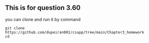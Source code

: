 ## This is for question 3.60

you can clone and run it by command
```shell
git clone https://github.com/dupeiran001/csapp/tree/main/Chapter3_homework
cd 
